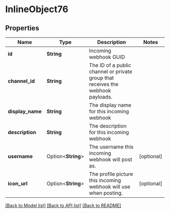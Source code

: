 # InlineObject76

## Properties

Name | Type | Description | Notes
------------ | ------------- | ------------- | -------------
**id** | **String** | Incoming webhook GUID | 
**channel_id** | **String** | The ID of a public channel or private group that receives the webhook payloads. | 
**display_name** | **String** | The display name for this incoming webhook | 
**description** | **String** | The description for this incoming webhook | 
**username** | Option<**String**> | The username this incoming webhook will post as. | [optional]
**icon_url** | Option<**String**> | The profile picture this incoming webhook will use when posting. | [optional]

[[Back to Model list]](../README.md#documentation-for-models) [[Back to API list]](../README.md#documentation-for-api-endpoints) [[Back to README]](../README.md)


